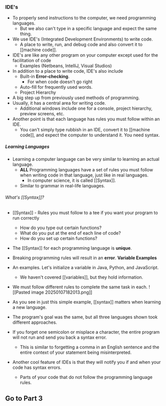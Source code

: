 ### IDE's
- To properly send instructions to the computer, we need programming languages.
	- But we also can't type in a specific language and expect the same thing.
- We use IDE's (Integrated Development Environments) to write code.
	- A place to write, run, and debug code and also convert it to [[machine code]].
- IDE's are like any other program on your computer except used for the facilitation of code
	- Examples (Netbeans, IntelliJ, Visual Studios)
- In addition to a place to write code, IDE's also include
	- Built-in **Error-checking**.
		- For when code doesn't go right
	- Auto-fill for frequently used words.
	- Project Hierarchy
- A big step up from previously used methods of programming.
- Usually, it has a central area for writing code.
	- Additional windows include one for a console, project hierarchy, preview screens, etc.
- Another point is that each language has rules you must follow within an IDE.
	- You can't simply type rubbish in an IDE, convert it to [[machine code]], and expect the computer to understand it. You need syntax.
##### Learning Languages
- Learning a computer language can be very similar to learning an actual language.
	- **ALL** Programming languages have a set of rules you must follow when writing code in that language, just like in real languages.
		- In computer science, it is called [[Syntax]].
	- Similar to grammar in real-life languages.
###### What's [[Syntax]]?
- [[Syntax]]  - Rules you must follow to a tee if you want your program to run correctly
	- How do you type out certain functions?
	- What do you put at the end of each line of code?
	- How do you set up certain functions?
- The [[Syntax]] for each programming language is **unique**.
- Breaking programming rules will result in an **error**.
**Variable Examples**
- An examples. Let's initialize a variable in Java, Python, and JavaScript.
	- We haven't covered [[variables]], but they hold information.
- We must follow different rules to complete the same task in each.
![[Pasted image 20250107182013.png]]
- As you see in just this simple example, [[syntax]] matters when learning a new language.
- The program's goal was the same, but all three languages shown took different approaches.
- If you forget one semicolon or misplace a character, the entire program will not run and send you back a syntax error.
	- This is similar to forgetting a comma in an English sentence and the entire context of your statement being misinterpreted.

- Another cool feature of IDEs is that they will notify you if and when your code has syntax errors.
	- Parts of your code that do not follow the programming language rules.

## Go to Part 3